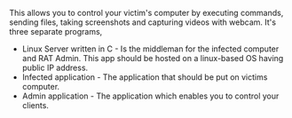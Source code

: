 This allows you to control your victim's computer by executing commands, sending files, taking screenshots and capturing videos with webcam.
It's three separate programs,
* Linux Server written in C - Is the middleman for the infected computer and RAT Admin. This app should be hosted on a linux-based OS having public IP address.
* Infected application - The application that should be put on victims computer.
* Admin application - The application which enables you to control your clients.
